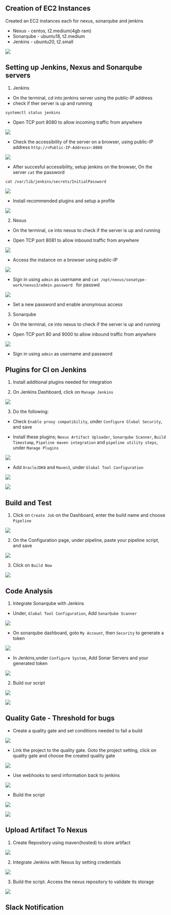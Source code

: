 ## Creation of EC2 Instances

Created an EC2 instances each for nexus, sonarqube and jenkins
* Nexus - centos, t2.medium(4gb ram)
* Sonarqube - ubuntu18, t2.medium
* Jenkins - ubuntu20, t2.small

![](./img/j1.png)

## Setting up Jenkins, Nexus and Sonarqube servers

1. Jenkins

* On the terminal, cd into jenkins server using the public-IP address
* check if ther server is up and running
```
systemctl status jenkins
```

* Open TCP port 8080 to allow incoming traffic from anywhere

![](./img/j2.png)

* Check the accessibility of the server on a browser, using public-IP address
`http://<Public-IP-Address>:8080`

![](./img/j3.png)

* After succesful accessibility, setup jenkins on the browser, On the server `cat` the password
```
cat /var/lib/jenkins/secrets/InitialPassword
```

![](./img/j4.png)

* Install recommended plugins and setup a profile

![](./img/j5.png)

2. Nexus

* On the terminal, ce into nexus to check if the server is up and running

* Open TCP port 8081 to allow inbound traffic from anywhere

![](./img/j6.png)

* Access the instance on a browser using public-IP

![](./img/j7.png)

* Sign in using `admin` as username and `cat /opt/nexus/sonatype-work/nexus3/admin.password ` for passwd

![](./img/j8.png)

* Set a new password and enable anonymous access

3. Sonarqube

* On the terminal, ce into nexus to check if the server is up and running

* Open TCP port 80 and 9000 to allow inbound traffic from anywhere

![](./img/j9.png)

* Sign in using `admin` as username and password

## Plugins for CI on Jenkins

1. Install additional plugins needed for integration

2. On Jenkins Dashboard, click on `Manage Jenkins`

![](./img/j10.png)

3. Do the following:

* Check `Enable proxy compatibility`, under `Configure Global Security`, and save

* Install these plugins; `Nexus Artifact Uploader`, `Sonarqube Scanner`, `Build Timestamp`, `Pipeline maven integration` and `pipeline utility steps`, under `Manage Plugins`

![](./img/j11.png)

* Add `OracleJDK8` and `Maven3`, under `Global Tool Configuration`

![](./img/j12.png)

![](./img/J13.png)

## Build and Test

1. Click on `Create Job` on the Dashboard, enter the build name and  choose `Pipeline`

![](./img/j14.png)

2. On the Configuration page, under pipeline, paste your pipeline script, and save

![](./img/j15.png)

3. Click on `Build Now`

![](./img/j16.png)

## Code Analysis

1. Integrate Sonarqube with Jenkins

* Under, `Global Tool Configuration`, Add `SonarQube Scanner`

![](./img/j17.png)

* On sonarqube dashboard, goto `My Account`, then `Security` to generate a token

![](./img/j18.png)

* In Jenkins,under `Configure System`, Add Sonar Servers and your generated token

![](./img/j19.png)

2. Build our script

![](./img/j20.png)

![](./img/j21.png)

## Quality Gate - Threshold for bugs

* Create a quality gate and set conditions needed to fail a build

![](./img/j22.png)

* Link the project to the quality gate. Goto the project setting, click on quality gate and choose the created quality gate

![](./img/j23.png)

* Use webhooks to send information back to jenkins

![](./img/j24.png)

* Build the script

![](./img/j25.png)

![](./img/j26.png)

## Upload Artifact To Nexus

1. Create Repository using maven(hosted) to store artifact

![](./img/j27.png)

2. Integrate Jenkins with Nexus by setting credentials

![](./img/j28.png)

3. Build the script. Access the nexus repository to validate its storage

![](./img/j29.png)

## Slack Notification